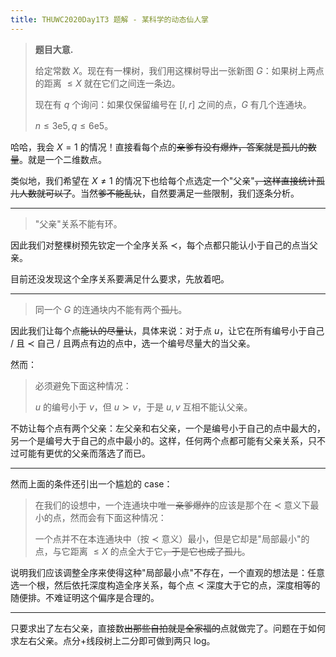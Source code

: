 ```yaml
---
title: THUWC2020Day1T3 题解 - 某科学的动态仙人掌
---
```


> **题目大意.**
>
> 给定常数 $X$。现在有一棵树，我们用这棵树导出一张新图 $G$：如果树上两点的距离 $\le X$ 就在它们之间连一条边。
>
> 现在有 $q$ 个询问：如果仅保留编号在 $[l,r]$ 之间的点，$G$ 有几个连通块。
>
> $n\le 3\text{e}5,q\le 6\text{e}5$。

哈哈，我会 $X=1$ 的情况！直接看每个点的~~亲爹有没有爆炸，答案就是孤儿的数量~~。就是一个二维数点。

类似地，我们希望在 $X\neq 1$ 的情况下也给每个点选定一个"父亲"~~，这样直接统计孤儿人数就可以了~~。当然~~爹不能乱认~~，自然要满足一些限制，我们逐条分析。

----

> "父亲"关系不能有环。

因此我们对整棵树预先钦定一个全序关系 $\prec$，每个点都只能认小于自己的点当父亲。

目前还没发现这个全序关系要满足什么要求，先放着吧。

----

> 同一个 $G$ 的连通块内不能有两个~~孤儿~~。

因此我们让每个点~~能认的尽量认~~，具体来说：对于点 $u$，让它在所有编号小于自己 / 且 $\prec$ 自己 / 且两点有边的点中，选一个编号尽量大的当父亲。

然而：

> 必须避免下面这种情况：
>
> $u$ 的编号小于 $v$，但 $u\succ v$，于是 $u,v$ 互相不能认父亲。 

不妨让每个点有两个父亲：左父亲和右父亲，一个是编号小于自己的点中最大的，另一个是编号大于自己的点中最小的。这样，任何两个点都可能有父亲关系，只不过可能有更优的父亲而落选了而已。

----

然而上面的条件还引出一个尴尬的 case：

> 在我们的设想中，一个连通块中唯一~~亲爹爆炸~~的应该是那个在 $\prec$ 意义下最小的点，然而会有下面这种情况：
>
> 一个点并不在本连通块中（按 $\prec$ 意义）最小，但是它却是"局部最小"的点，与它距离 $\le X$ 的点全大于它~~，于是它也成了孤儿~~。

说明我们应该调整全序来使得这种"局部最小点"不存在，一个直观的想法是：任意选一个根，然后依托深度构造全序关系，每个点 $\prec$ 深度大于它的点，深度相等的随便排。不难证明这个偏序是合理的。

----

只要求出了左右父亲，直接数~~出那些自拍就是全家福的~~点就做完了。问题在于如何求左右父亲。点分+线段树上二分即可做到两只 log。

